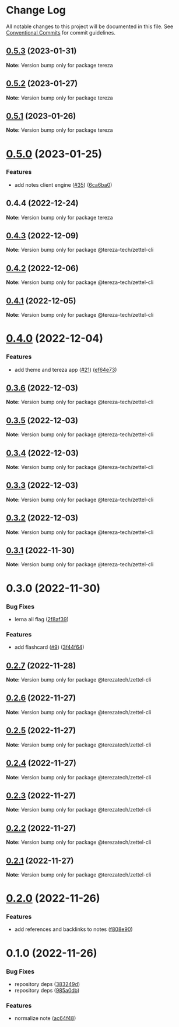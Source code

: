 # Change Log

All notable changes to this project will be documented in this file.
See [Conventional Commits](https://conventionalcommits.org) for commit guidelines.

## [0.5.3](https://github.com/terezatech/tereza-tech/compare/tereza@0.5.2...tereza@0.5.3) (2023-01-31)

**Note:** Version bump only for package tereza

## [0.5.2](https://github.com/terezatech/tereza-tech/compare/tereza@0.5.1...tereza@0.5.2) (2023-01-27)

**Note:** Version bump only for package tereza

## [0.5.1](https://github.com/terezatech/tereza-tech/compare/tereza@0.5.0...tereza@0.5.1) (2023-01-26)

**Note:** Version bump only for package tereza

# [0.5.0](https://github.com/terezatech/tereza-tech/compare/tereza@0.4.4...tereza@0.5.0) (2023-01-25)

### Features

- add notes client engine ([#35](https://github.com/terezatech/tereza-tech/issues/35)) ([6ca6ba0](https://github.com/terezatech/tereza-tech/commit/6ca6ba0802d0a8e5bb4aac0e6ed17b48a43abcf7))

## 0.4.4 (2022-12-24)

**Note:** Version bump only for package tereza

## [0.4.3](https://github.com/terezatech/tereza-tech/compare/@tereza-tech/zettel-cli@0.4.2...@tereza-tech/zettel-cli@0.4.3) (2022-12-09)

**Note:** Version bump only for package @tereza-tech/zettel-cli

## [0.4.2](https://github.com/terezatech/tereza-tech/compare/@tereza-tech/zettel-cli@0.4.1...@tereza-tech/zettel-cli@0.4.2) (2022-12-06)

**Note:** Version bump only for package @tereza-tech/zettel-cli

## [0.4.1](https://github.com/terezatech/tereza-tech/compare/@tereza-tech/zettel-cli@0.4.0...@tereza-tech/zettel-cli@0.4.1) (2022-12-05)

**Note:** Version bump only for package @tereza-tech/zettel-cli

# [0.4.0](https://github.com/terezatech/tereza-tech/compare/@tereza-tech/zettel-cli@0.3.6...@tereza-tech/zettel-cli@0.4.0) (2022-12-04)

### Features

- add theme and tereza app ([#21](https://github.com/terezatech/tereza-tech/issues/21)) ([ef64e73](https://github.com/terezatech/tereza-tech/commit/ef64e73df3b47339d39ba0ff946afcfe655c6eaa))

## [0.3.6](https://github.com/terezatech/tereza-tech/compare/@tereza-tech/zettel-cli@0.3.5...@tereza-tech/zettel-cli@0.3.6) (2022-12-03)

**Note:** Version bump only for package @tereza-tech/zettel-cli

## [0.3.5](https://github.com/terezatech/tereza-tech/compare/@tereza-tech/zettel-cli@0.3.4...@tereza-tech/zettel-cli@0.3.5) (2022-12-03)

**Note:** Version bump only for package @tereza-tech/zettel-cli

## [0.3.4](https://github.com/terezatech/tereza-tech/compare/@tereza-tech/zettel-cli@0.3.3...@tereza-tech/zettel-cli@0.3.4) (2022-12-03)

**Note:** Version bump only for package @tereza-tech/zettel-cli

## [0.3.3](https://github.com/terezatech/tereza-tech/compare/@tereza-tech/zettel-cli@0.3.2...@tereza-tech/zettel-cli@0.3.3) (2022-12-03)

**Note:** Version bump only for package @tereza-tech/zettel-cli

## [0.3.2](https://github.com/terezatech/tereza-tech/compare/@tereza-tech/zettel-cli@0.3.1...@tereza-tech/zettel-cli@0.3.2) (2022-12-03)

**Note:** Version bump only for package @tereza-tech/zettel-cli

## [0.3.1](https://github.com/terezatech/tereza-tech/compare/@tereza-tech/zettel-cli@0.3.0...@tereza-tech/zettel-cli@0.3.1) (2022-11-30)

**Note:** Version bump only for package @tereza-tech/zettel-cli

# 0.3.0 (2022-11-30)

### Bug Fixes

- lerna all flag ([2f8af39](https://github.com/terezatech/tereza-tech/commit/2f8af395b813adf7fa38d6a7d0c51ee8164feecc))

### Features

- add flashcard ([#9](https://github.com/terezatech/tereza-tech/issues/9)) ([3f44f64](https://github.com/terezatech/tereza-tech/commit/3f44f648b211a3de943d41992b95c2d664919fe1))

## [0.2.7](https://github.com/terezatech/tereza-tech/compare/@terezatech/zettel-cli@0.2.6...@terezatech/zettel-cli@0.2.7) (2022-11-28)

**Note:** Version bump only for package @terezatech/zettel-cli

## [0.2.6](https://github.com/terezatech/tereza-tech/compare/@terezatech/zettel-cli@0.2.5...@terezatech/zettel-cli@0.2.6) (2022-11-27)

**Note:** Version bump only for package @terezatech/zettel-cli

## [0.2.5](https://github.com/terezatech/tereza-tech/compare/@terezatech/zettel-cli@0.2.4...@terezatech/zettel-cli@0.2.5) (2022-11-27)

**Note:** Version bump only for package @terezatech/zettel-cli

## [0.2.4](https://github.com/terezatech/tereza-tech/compare/@terezatech/zettel-cli@0.2.3...@terezatech/zettel-cli@0.2.4) (2022-11-27)

**Note:** Version bump only for package @terezatech/zettel-cli

## [0.2.3](https://github.com/terezatech/tereza-tech/compare/@terezatech/zettel-cli@0.2.2...@terezatech/zettel-cli@0.2.3) (2022-11-27)

**Note:** Version bump only for package @terezatech/zettel-cli

## [0.2.2](https://github.com/terezatech/tereza-tech/compare/@terezatech/zettel-cli@0.2.1...@terezatech/zettel-cli@0.2.2) (2022-11-27)

**Note:** Version bump only for package @terezatech/zettel-cli

## [0.2.1](https://github.com/arantespp/tereza-tech/compare/@terezatech/zettel-cli@0.2.0...@terezatech/zettel-cli@0.2.1) (2022-11-27)

**Note:** Version bump only for package @terezatech/zettel-cli

# [0.2.0](https://github.com/arantespp/tereza-tech/compare/@terezatech/zettel-cli@0.1.0...@terezatech/zettel-cli@0.2.0) (2022-11-26)

### Features

- add references and backlinks to notes ([f808e90](https://github.com/arantespp/tereza-tech/commit/f808e90d83964392d8016264c0e5c4f494c8ee94))

# 0.1.0 (2022-11-26)

### Bug Fixes

- repository deps ([383249d](https://github.com/arantespp/tereza-tech/commit/383249dbd12041da3375afd6866f21b5404fe152))
- repository deps ([985a0db](https://github.com/arantespp/tereza-tech/commit/985a0db7dff0ed626f14df53f5c1632f9077967d))

### Features

- normalize note ([ac64f48](https://github.com/arantespp/tereza-tech/commit/ac64f48fbfa3f1b3281b9228e4dcfa3c8c86d034))
